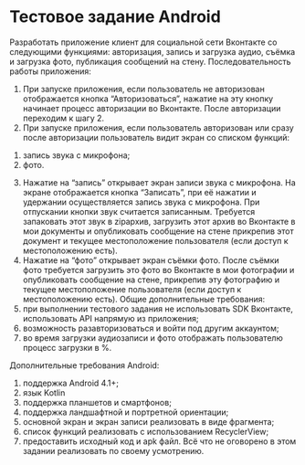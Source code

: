 # Тестовое задание Android

Разработать приложение клиент для социальной сети Вконтакте со следующими функциями: авторизация, запись и загрузка аудио, съёмка и загрузка фото, публикация сообщений на стену.
Последовательность работы приложения:
1) При запуске приложения, если пользователь не авторизован отображается кнопка “Авторизоваться”, нажатие на эту кнопку начинает процесс авторизации во Вконтакте. После авторизации переходим к шагу 2.
2) При запуске приложения, если пользователь авторизован или сразу после авторизации пользователь видит экран со списком функций:
1. запись звука с микрофона;
2. фото.
3) Нажатие на “запись” открывает экран записи звука с микрофона. На экране отображается кнопка “Записать”, при её нажатии и удержании осуществляется запись звука с микрофона. При отпускании кнопки звук считается записанным. Требуется запаковать этот звук в zipархив, загрузить этот архив во Вконтакте в мои документы и опубликовать сообщение на стене прикрепив этот документ и текущее местоположение пользователя (если доступ к местоположению есть).
4) Нажатие на “фото” открывает экран съёмки фото. После съёмки фото требуется загрузить это фото во Вконтакте в мои фотографии и опубликовать сообщение на стене, прикрепив эту фотографию и текущее местоположение пользователя (если доступ к местоположению есть).
Общие дополнительные требования:
1) при выполнении тестового задания не использовать SDK Вконтакте, использовать API напрямую из приложения;
2) возможность разавторизоваться и войти под другим аккаунтом;
3) во время загрузки аудиозаписи и фото отображать пользователю процесс загрузки в %.

Дополнительные требования Android:
1) поддержка Android 4.1+;
2) язык Kotlin
3) поддержка планшетов и смартфонов;
4) поддержка ландшафтной и портретной ориентации; 
5) основной экран и экран записи реализовать в виде фрагмента; 
6) список функций реализовать с использованием RecyclerView; 
7) предоставить исходный код и apk файл.
Всё что не оговорено в этом задании реализовать по своему усмотрению.
